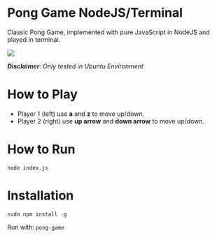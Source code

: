 # Pong Game NodeJS/Terminal
Classic Pong Game, implemented with pure JavaScript in NodeJS and played in terminal.

![](media/demo.gif)

***Disclaimer**: Only tested in Ubuntu Environment*

# How to Play
- Player 1 (left) use **a** and **z** to move up/down.  
- Player 2 (right) use **up arrow** and **down arrow** to move up/down.

# How to Run
```
node index.js
```

# Installation
```
sudo npm install -g
```

Run with: `pong-game`
